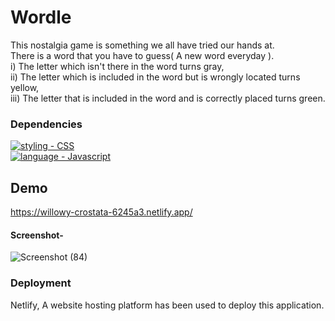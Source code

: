 # Wordle
This nostalgia game is something we all have tried our hands at.
<br>There is a word that you have to guess( A new word everyday ).<br>
i) The letter which isn't there in the word turns gray,<br>
ii) The letter which is included in the word but is wrongly located turns yellow,<br>
iii) The letter that is included in the word and is correctly placed turns green.<br>

### Dependencies
[![styling - CSS](https://img.shields.io/static/v1?label=styling&message=CSS&color=%23D8F32E)](https://web.dev/learn/css/)<br>
[![language - Javascript](https://img.shields.io/static/v1?label=language&message=Javascript&color=%23F39C2E)](https://www.javascript.com/)<br>

## Demo
https://willowy-crostata-6245a3.netlify.app/

#### Screenshot-
![Screenshot (84)](https://user-images.githubusercontent.com/64829176/216807465-baaf670b-3404-4048-9723-44a655ea6445.png)

### Deployment
Netlify, A website hosting platform has been used to deploy this application.

